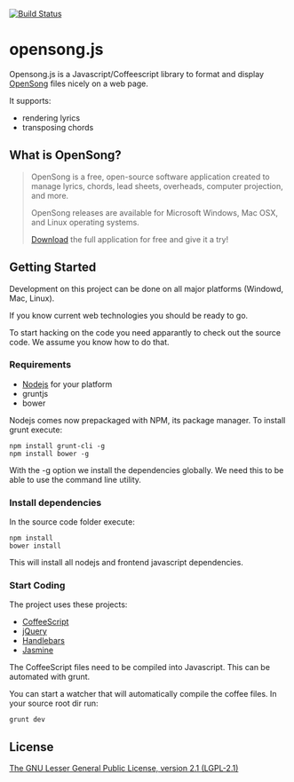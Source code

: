 [![Build Status](https://travis-ci.org/deepflame/opensong.js.png?branch=master)](https://travis-ci.org/deepflame/opensong.js)

# opensong.js

Opensong.js is a Javascript/Coffeescript library to format and display [OpenSong](http://opensong.org) files nicely on a web page.

It supports:

- rendering lyrics
- transposing chords


## What is OpenSong?

> OpenSong is a free, open-source software application created to manage lyrics, chords, lead sheets, overheads, computer projection, and more.
>
> OpenSong releases are available for Microsoft Windows, Mac OSX, and Linux operating systems.
>
> [Download](http://opensong.org/d/downloads) the full application for free and give it a try!


## Getting Started

Development on this project can be done on all major platforms (Windowd, Mac, Linux).

If you know current web technologies you should be ready to go.

To start hacking on the code you need apparantly to check out the source code. We assume you know how to do that.

### Requirements

  - [Nodejs](http://nodejs.org/ "Nodejs") for your platform
  - gruntjs
  - bower

Nodejs comes now prepackaged with NPM, its package manager. To install grunt execute:

    npm install grunt-cli -g
    npm install bower -g

With the -g option we install the dependencies globally. We need this to be able to use the command line utility.

### Install dependencies

In the source code folder execute:

    npm install
    bower install

This will install all nodejs and frontend javascript dependencies.

### Start Coding

The project uses these projects:

  - [CoffeeScript](http://coffeescript.org/ "CoffeeScript")
  - [jQuery](http://jquery.com/ "jQuery")
  - [Handlebars](http://handlebarsjs.com/ "Handlebars")
  - [Jasmine](http://pivotal.github.com/jasmine/ "Jasmine")

The CoffeeScript files need to be compiled into Javascript. This can be automated with grunt.

You can start a watcher that will automatically compile the coffee files. In your source root dir run:

    grunt dev


## License

[The GNU Lesser General Public License, version 2.1 (LGPL-2.1)](http://www.opensource.org/licenses/lgpl-2.1.php)
